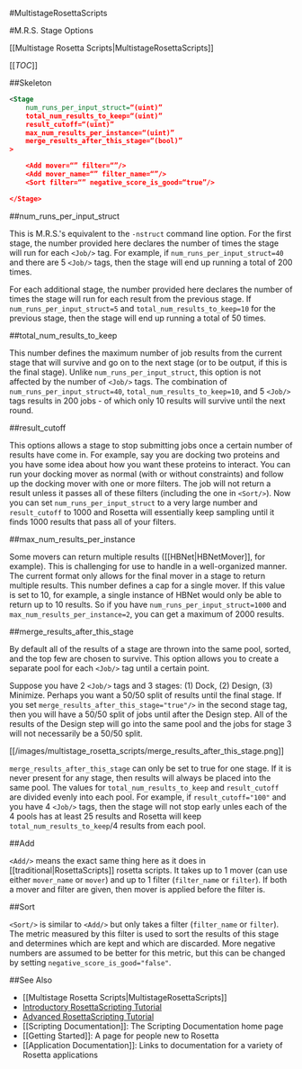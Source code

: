 #MultistageRosettaScripts

#M.R.S. Stage Options

[[Multistage Rosetta Scripts|MultistageRosettaScripts]]

[[_TOC_]]

##Skeleton

```xml
<Stage
    num_runs_per_input_struct=“(uint)”
    total_num_results_to_keep=“(uint)”
    result_cutoff=“(uint)”
    max_num_results_per_instance=“(uint)”
    merge_results_after_this_stage=“(bool)”
>

    <Add mover=“” filter=“”/>
    <Add mover_name=“” filter_name=“”/>
    <Sort filter=“” negative_score_is_good=“true”/>

</Stage>

```

##num_runs_per_input_struct

This is M.R.S.'s equivalent to the `-nstruct` command line option.
For the first stage, the number provided here declares the number of times the stage will run for each `<Job/>` tag.
For example, if `num_runs_per_input_struct=40` and there are 5 `<Job/>` tags, then the stage will end up running a total of 200 times.

For each additional stage, the number provided here declares the number of times the stage will run for each result from the previous stage.
If `num_runs_per_input_struct=5` and `total_num_results_to_keep=10` for the previous stage, then the stage will end up running a total of 50 times.

##total_num_results_to_keep

This number defines the maximum number of job results from the current stage that will survive and go on to the next stage (or to be output, if this is the final stage).
Unlike `num_runs_per_input_struct`, this option is not affected by the number of `<Job/>` tags.
The combination of `num_runs_per_input_struct=40`, `total_num_results_to_keep=10`, and 5 `<Job/>` tags results in 200 jobs - of which only 10 results will survive until the next round.

##result_cutoff

This options allows a stage to stop submitting jobs once a certain number of results have come in.
For example, say you are docking two proteins and you have some idea about how you want these proteins to interact.
You can run your docking mover as normal (with or without constraints) and follow up the docking mover with one or more filters.
The job will not return a result unless it passes all of these filters (including the one in `<Sort/>`).
Now you can set `num_runs_per_input_struct` to a very large number and `result_cutoff` to 1000 and Rosetta will essentially keep sampling until it finds 1000 results that pass all of your filters.

##max_num_results_per_instance

Some movers can return multiple results ([[HBNet|HBNetMover]], for example).
This is challenging for use to handle in a well-organized manner.
The current format only allows for the final mover in a stage to return multiple results.
This number defines a cap for a single mover.
If this value is set to 10, for example, a single instance of HBNet would only be able to return up to 10 results.
So if you have `num_runs_per_input_struct=1000` and `max_num_results_per_instance=2`, you can get a maximum of 2000 results.

##merge_results_after_this_stage

By default all of the results of a stage are thrown into the same pool, sorted, and the top few are chosen to survive.
This option allows you to create a separate pool for each `<Job/>` tag until a certain point.

Suppose you have 2 `<Job/>` tags and 3 stages: (1) Dock, (2) Design, (3) Minimize.
Perhaps you want a 50/50 split of results until the final stage.
If you set `merge_results_after_this_stage="true"/>` in the second stage tag, then you will have a 50/50 split of jobs until after the Design step.
All of the results of the Design step will go into the same pool and the jobs for stage 3 will not necessarily be a 50/50 split.

[[/images/multistage_rosetta_scripts/merge_results_after_this_stage.png]]

`merge_results_after_this_stage` can only be set to true for one stage.
If it is never present for any stage, then results will always be placed into the same pool.
The values for `total_num_results_to_keep` and `result_cutoff` are divided evenly into each pool.
For example, if `result_cutoff="100"` and you have 4 `<Job/>` tags, then the stage will not stop early unles each of the 4 pools has at least 25 results and Rosetta will keep `total_num_results_to_keep`/4 results from each pool.

##Add

`<Add/>` means the exact same thing here as it does in [[traditional|RosettaScripts]] rosetta scripts.
It takes up to 1 mover (can use either `mover_name` or `mover`) and up to 1 filter (`filter_name` or `filter`).
If both a mover and filter are given, then mover is applied before the filter is.

##Sort

`<Sort/>` is similar to `<Add/>` but only takes a filter (`filter_name` or `filter`).
The metric measured by this filter is used to sort the results of this stage and determines which are kept and which are discarded.
More negative numbers are assumed to be better for this metric, but this can be changed by setting `negative_score_is_good="false"`.

##See Also

* [[Multistage Rosetta Scripts|MultistageRosettaScripts]]
* [Introductory RosettaScripting Tutorial](https://www.rosettacommons.org/demos/latest/tutorials/scripting_with_rosettascripts/scripting_with_rosettascripts)
* [Advanced RosettaScripting Tutorial](https://www.rosettacommons.org/demos/latest/tutorials/advanced_scripting_with_rosettascripts/advanced_scripting_with_rosettascripts)
* [[Scripting Documentation]]: The Scripting Documentation home page
* [[Getting Started]]: A page for people new to Rosetta
* [[Application Documentation]]: Links to documentation for a variety of Rosetta applications
